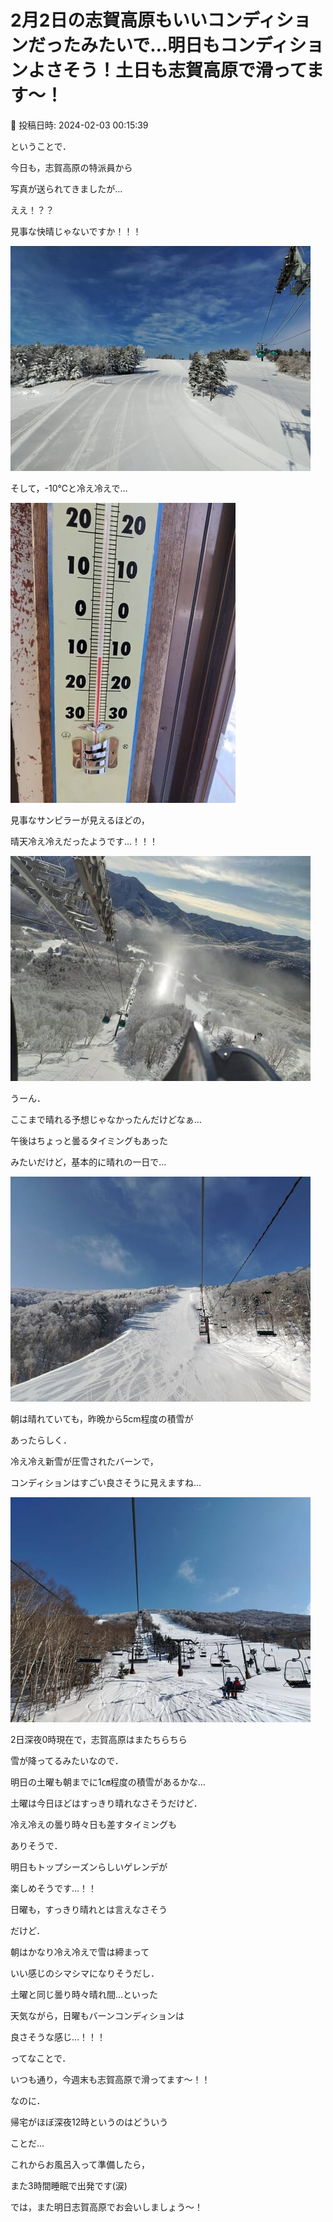 # 2月2日の志賀高原もいいコンディションだったみたいで…明日もコンディションよさそう！土日も志賀高原で滑ってます～！

📅 投稿日時: 2024-02-03 00:15:39

ということで．


今日も，志賀高原の特派員から


写真が送られてきましたが…





ええ！？？


見事な快晴じゃないですか！！！




![408d329f427699209fb73ec2e94459d1.jpg](images/408d329f427699209fb73ec2e94459d1.jpg)







そして，-10℃と冷え冷えで…




![9983435d79e98012b8a52bdd90649d8a.jpg](images/9983435d79e98012b8a52bdd90649d8a.jpg)







見事なサンピラーが見えるほどの，


晴天冷え冷えだったようです…！！！




![2c72e5ff7664172671eeffedf81562b8.jpg](images/2c72e5ff7664172671eeffedf81562b8.jpg)







うーん．


ここまで晴れる予想じゃなかったんだけどなぁ…


午後はちょっと曇るタイミングもあった


みたいだけど，基本的に晴れの一日で…




![4bc14db25053ff0860845236b35e0d29.jpg](images/4bc14db25053ff0860845236b35e0d29.jpg)







朝は晴れていても，昨晩から5cm程度の積雪が


あったらしく．


冷え冷え新雪が圧雪されたバーンで，


コンディションはすごい良さそうに見えますね…




![010556d571354d8f4a5eecf896e7dfa2.jpg](images/010556d571354d8f4a5eecf896e7dfa2.jpg)







2日深夜0時現在で，志賀高原はまたちらちら


雪が降ってるみたいなので．


明日の土曜も朝までに1㎝程度の積雪があるかな…





土曜は今日ほどはすっきり晴れなさそうだけど．


冷え冷えの曇り時々日も差すタイミングも


ありそうで．


明日もトップシーズンらしいゲレンデが


楽しめそうです…！！





日曜も，すっきり晴れとは言えなさそう


だけど．


朝はかなり冷え冷えで雪は締まって


いい感じのシマシマになりそうだし．


土曜と同じ曇り時々晴れ間…といった


天気ながら，日曜もバーンコンディションは


良さそうな感じ…！！！





ってなことで．


いつも通り，今週末も志賀高原で滑ってます～！！





なのに．


帰宅がほぼ深夜12時というのはどういう


ことだ…


これからお風呂入って準備したら，


また3時間睡眠で出発です(涙)





では，また明日志賀高原でお会いしましょう～！
